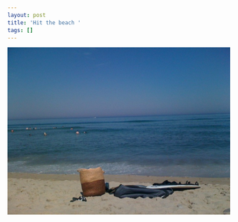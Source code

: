 ```yaml
---
layout: post
title: 'Hit the beach '
tags: []
---
```


<p>
<div class='p_embed p_image_embed'>
<img alt="Image" height="375" src="/images/11065787-image.jpg" width="500" />

</div>
</p>
